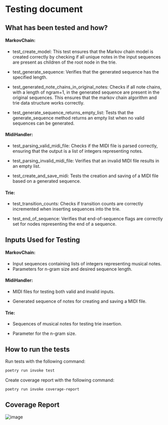 # Testing document

## What has been tested and how?

#### MarkovChain:

- test_create_model: This test ensures that the Markov chain model is created correctly by checking if all unique notes in the input sequences are present as children of the root node in the trie.

- test_generate_sequence: Verifies that the generated sequence has the specified length.

- test_generated_note_chains_in_original_notes: Checks if all note chains, with a length of ngram+1, in the generated sequence are present in the original sequences. This ensures that the markov chain algorithm and trie data structure works correctly.

- test_generate_sequence_returns_empty_list: Tests that the generate_sequence method returns an empty list when no valid sequences can be generated. 

#### MidiHandler:

- test_parsing_valid_midi_file: Checks if the MIDI file is parsed correctly, ensuring that the output is a list of integers representing notes.

- test_parsing_invalid_midi_file: Verifies that an invalid MIDI file results in an empty list.

- test_create_and_save_midi: Tests the creation and saving of a MIDI file based on a generated sequence.

#### Trie:

- test_transition_counts: Checks if transition counts are correctly incremented when inserting sequences into the trie.

- test_end_of_sequence: Verifies that end-of-sequence flags are correctly set for nodes representing the end of a sequence.

## Inputs Used for Testing

#### MarkovChain:

- Input sequences containing lists of integers representing musical notes.
- Parameters for n-gram size and desired sequence length.

#### MidiHandler:
- MIDI files for testing both valid and invalid inputs.

- Generated sequence of notes for creating and saving a MIDI file.


#### Trie:
- Sequences of musical notes for testing trie insertion.

- Parameter for the n-gram size.

## How to run the tests

Run tests with the following command:

```bash
poetry run invoke test
```

Create coverage report with the following command:

```bash
poetry run invoke coverage-report
```

## Coverage Report

![image](https://github.com/sannilatvala/music-generator/assets/119106675/1afb9d5f-4fdd-45a9-b22c-b337230da954)
